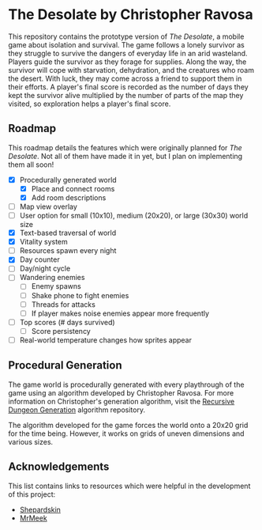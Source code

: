 # The Desolate by Christopher Ravosa
This repository contains the prototype version of _The Desolate_, a mobile game about isolation and survival. The game follows a lonely survivor as they struggle to survive the dangers of everyday life in an arid wasteland. Players guide the survivor as they forage for supplies. Along the way, the survivor will cope with starvation, dehydration, and the creatures who roam the desert. With luck, they may come across a friend to support them in their efforts. A player's final score is recorded as the number of days they kept the survivor alive multiplied by the number of parts of the map they visited, so exploration helps a player's final score.

## Roadmap
This roadmap details the features which were originally planned for _The Desolate_. Not all of them have made it in yet, but I plan on implementing them all soon!

- [x] Procedurally generated world
    - [x] Place and connect rooms
    - [x] Add room descriptions
- [ ] Map view overlay
- [ ] User option for small (10x10), medium (20x20), or large (30x30) world size
- [x] Text-based traversal of world
- [x] Vitality system
- [ ] Resources spawn every night
- [x] Day counter
- [ ] Day/night cycle
- [ ] Wandering enemies
    - [ ] Enemy spawns
    - [ ] Shake phone to fight enemies
    - [ ] Threads for attacks
    - [ ] If player makes noise enemies appear more frequently
- [ ] Top scores (# days survived)
    - [ ] Score persistency
- [ ] Real-world temperature changes how sprites appear

## Procedural Generation
The game world is procedurally generated with every playthrough of the game using an algorithm developed by Christopher Ravosa. For more information on Christopher's generation algorithm, visit the [Recursive Dungeon Generation](https://github.com/crav12345/Recursive-Dungeon-Generation) algorithm repository.

The algorithm developed for the game forces the world onto a 20x20 grid for the time being. However, it works on grids of uneven dimensions and various sizes.
    
## Acknowledgements
This list contains links to resources which were helpful in the development of this project:

* [Shepardskin](https://twitter.com/Shepardskin)
* [MrMeek](https://pixeljoint.com/p/67652.htm)
